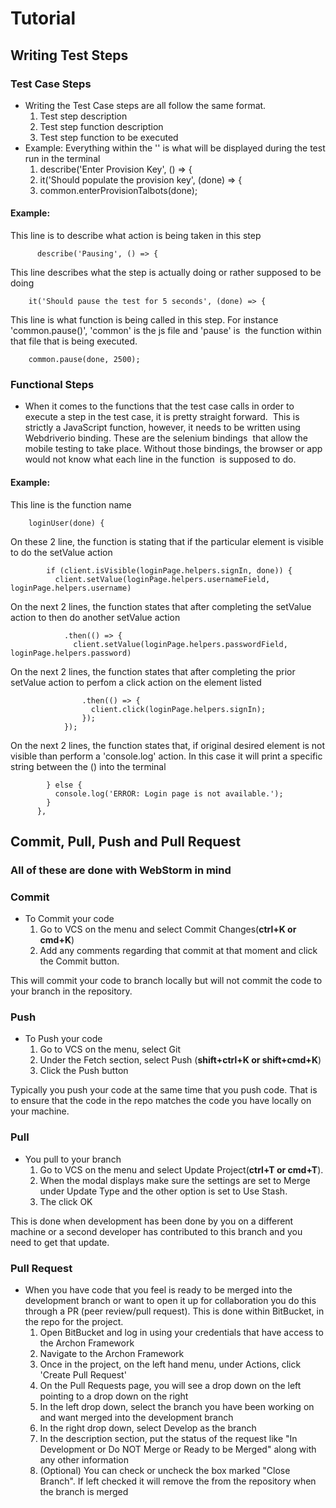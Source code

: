 

# Tutorial  

## Writing Test Steps
### Test Case Steps
-  Writing the Test Case steps are all follow the same format.
    1. Test step description
    2. Test step function description
    3. Test step function to be executed
- Example: Everything within the '' is what will be displayed during the test run in the terminal
    1. describe('Enter Provision Key', () => {
    2. it('Should populate the provision key', (done) => {
    3. common.enterProvisionTalbots(done);


#### Example:

   This line is to describe what action is being taken in this step 

          describe('Pausing', () => { 

   This line describes what the step is actually doing or rather supposed to be doing 

        it('Should pause the test for 5 seconds', (done) => { 

   This line is what function is being called in this step. For instance 'common.pause()', 'common' is the js file and 'pause' is 
            the function within that file that is being executed.   

        common.pause(done, 2500); 


### Functional Steps  
- When it comes to the functions that the test case calls in order to execute a step in the test case, it is pretty straight forward. 
    This is strictly a JavaScript function, however, it needs to be written using Webdriverio binding. These are the selenium bindings 
    that allow the mobile testing to take place. Without those bindings, the browser or app would not know what each line in the function 
    is supposed to do.   

#### Example:

   This line is the function name

        loginUser(done) {

   On these 2 line, the function is stating that if the particular element is visible to do the setValue action

            if (client.isVisible(loginPage.helpers.signIn, done)) {
              client.setValue(loginPage.helpers.usernameField, loginPage.helpers.username)
   On the next 2 lines, the function states that after completing the setValue action to then do another setValue action

                .then(() => {
                  client.setValue(loginPage.helpers.passwordField, loginPage.helpers.password)
   On the next 2 lines, the function states that after completing the prior setValue action to perfom a click action on the element listed

                    .then(() => {
                      client.click(loginPage.helpers.signIn);
                    });
                });
   On the next 2 lines, the function states that, if original desired element is not visible than perform a 'console.log' action. In this
   case it will print a specific string between the () into the terminal

            } else {
              console.log('ERROR: Login page is not available.');
            }
          },



## Commit, Pull, Push and Pull Request

### All of these are done with WebStorm in mind
### Commit
- To Commit your code
    1. Go to VCS on the menu and select Commit Changes(**ctrl+K or cmd+K**)
    2. Add any comments regarding that commit at that moment and click the Commit button.

This will commit your code to branch locally but will not commit the code to your branch in the repository.

### Push
- To Push your code
    1. Go to VCS on the menu, select Git
    2. Under the Fetch section, select Push (**shift+ctrl+K or shift+cmd+K**)
    3. Click the Push button

Typically you push your code at the same time that you push code. That is to ensure that the code in the repo matches the code you
   have locally on your machine.

### Pull
- You pull to your branch
    1. Go to VCS on the menu and select Update Project(**ctrl+T or cmd+T**).
    2. When the modal displays make sure the settings are set to Merge under Update Type and the other option is set to Use Stash.
    3. The click OK

This is done when development has been done by you on a different
machine or a second developer has contributed to this branch and you need to get that update.

### Pull Request
- When you have code that you feel is ready to be merged into the development branch or want
 to open it up for collaboration you do this through a PR (peer review/pull request). This is
 done within BitBucket, in the repo for the project.
   1. Open BitBucket and log in using your credentials that have access to the Archon Framework
   2. Navigate to the Archon Framework
   3. Once in the project, on the left hand menu, under Actions, click 'Create Pull Request'
   4. On the Pull Requests page, you will see a drop down on the left pointing to a drop down on the right
   5. In the left drop down, select the branch you have been working on and want merged into the development branch
   6. In the right drop down, select Develop as the branch
   7. In the description section, put the status of the request like "In Development or Do NOT Merge or Ready to be Merged"
   along with any other information
   8. (Optional) You can check or uncheck the box marked "Close Branch". If left checked it will remove the from the repository when the
   branch is merged
